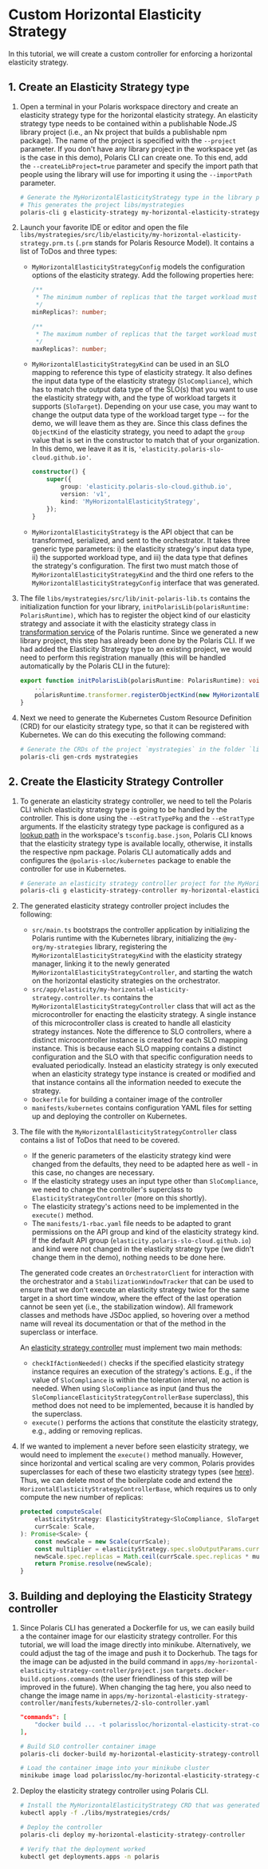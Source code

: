 # Custom Horizontal Elasticity Strategy

In this tutorial, we will create a custom controller for enforcing a horizontal elasticity strategy.

## 1. Create an Elasticity Strategy type

1. Open a terminal in your Polaris workspace directory and create an elasticity strategy type for the horizontal elasticity strategy.
An elasticity strategy type needs to be contained within a publishable Node.JS library project (i.e., an Nx project that builds a publishable npm package).
The name of the project is specified with the `--project` parameter.
If you don't have any library project in the workspace yet (as is the case in this demo), Polaris CLI can create one.
To this end, add the `--createLibProject=true` parameter and specify the import path that people using the library will use for importing it using the `--importPath` parameter.

    ```sh
    # Generate the MyHorizontalElasticityStrategy type in the library project mystrategies, which is publishable as @my-org/my-strategies
    # This generates the project libs/mystrategies
    polaris-cli g elasticity-strategy my-horizontal-elasticity-strategy --project=mystrategies --createLibProject=true --importPath=@my-org/my-strategies
    ```


1. Launch your favorite IDE or editor and open the file `libs/mystrategies/src/lib/elasticity/my-horizontal-elasticity-strategy.prm.ts` (`.prm` stands for Polaris Resource Model).
It contains a list of ToDos and three types:

    * `MyHorizontalElasticityStrategyConfig` models the configuration options of the elasticity strategy. Add the following properties here:

        ```TypeScript
        /**
         * The minimum number of replicas that the target workload must have.
         */
        minReplicas?: number;

        /**
         * The maximum number of replicas that the target workload must have.
         */
        maxReplicas?: number;
        ```

    * `MyHorizontalElasticityStrategyKind` can be used in an SLO mapping to reference this type of elasticity strategy.
    It also defines the input data type of the elasticity strategy (`SloCompliance`), which has to match the output data type of the SLO(s) that you want to use the elasticity strategy with, and the type of workload targets it supports (`SloTarget`).
    Depending on your use case, you may want to change the output data type of the workload target type -- for the demo, we will leave them as they are.
    Since this class defines the `ObjectKind` of the elasticity strategy, you need to adapt the `group` value that is set in the constructor to match that of your organization.
    In this demo, we leave it as it is, `'elasticity.polaris-slo-cloud.github.io'`.

        ```TypeScript
        constructor() {
            super({
                group: 'elasticity.polaris-slo-cloud.github.io',
                version: 'v1',
                kind: 'MyHorizontalElasticityStrategy',
            });
        }
        ```

    * `MyHorizontalElasticityStrategy` is the API object that can be transformed, serialized, and sent to the orchestrator.
    It takes three generic type parameters: i) the elasticity strategy's input data type, ii) the supported workload type, and iii) the data type that defines the strategy's configuration.
    The first two must match those of `MyHorizontalElasticityStrategyKind` and the third one refers to the `MyHorizontalElasticityStrategyConfig` interface that was generated.


1. The file `libs/mystrategies/src/lib/init-polaris-lib.ts` contains the initialization function for your library, `initPolarisLib(polarisRuntime: PolarisRuntime)`, which has to register the object kind of our elasticity strategy and associate it with the elasticity strategy class in [transformation service](https://polaris-slo-cloud.github.io/polaris-slo-framework/typedoc/interfaces/core_src.PolarisTransformationService.html) of the Polaris runtime.
Since we generated a new library project, this step has already been done by the Polaris CLI.
If we had added the Elasticity Strategy type to an existing project, we would need to perform this registration manually (this will be handled automatically by the Polaris CLI in the future):

    ```TypeScript
    export function initPolarisLib(polarisRuntime: PolarisRuntime): void {
        ...
        polarisRuntime.transformer.registerObjectKind(new MyHorizontalElasticityStrategy().objectKind, MyHorizontalElasticityStrategy);
    }
    ```


1. Next we need to generate the Kubernetes Custom Resource Definition (CRD) for our elasticity strategy type, so that it can be registered with Kubernetes.
We can do this executing the following command:

    ```sh
    # Generate the CRDs of the project `mystrategies` in the folder `libs/mystrategies/crds`.
    polaris-cli gen-crds mystrategies
    ```



## 2. Create the Elasticity Strategy Controller

1. To generate an elasticity strategy controller, we need to tell the Polaris CLI which elasticity strategy type is going to be handled by the controller.
This is done using the `--eStratTypePkg` and the `--eStratType` arguments.
If the elasticity strategy type package is configured as a [lookup path](https://www.typescriptlang.org/tsconfig#paths) in the workspace's `tsconfig.base.json`, Polaris CLI knows that the elasticity strategy type is available locally, otherwise, it installs the respective npm package.
Polaris CLI automatically adds and configures the `@polaris-sloc/kubernetes` package to enable the controller for use in Kubernetes.

    ```sh
    # Generate an elasticity strategy controller project for the MyHorizontalElasticityStrategy in apps/my-horizontal-elasticity-strategy-controller
    polaris-cli g elasticity-strategy-controller my-horizontal-elasticity-strategy-controller --eStratTypePkg=@my-org/my-strategies --eStratType=MyHorizontalElasticityStrategy
    ```


1. The generated elasticity strategy controller project includes the following:

    * `src/main.ts` bootstraps the controller application by initializing the Polaris runtime with the Kubernetes library, initializing the `@my-org/my-strategies` library, registering the `MyHorizontalElasticityStrategyKind` with the elasticity strategy manager, linking it to the newly generated `MyHorizontalElasticityStrategyController`, and starting the watch on the horizontal elasticity strategies on the orchestrator.
    * `src/app/elasticity/my-horizontal-elasticity-strategy.controller.ts` contains the `MyHorizontalElasticityStrategyController` class that will act as the microcontroller for enacting the elasticity strategy.
    A single instance of this microcontroller class is created to handle all elasticity strategy instances.
    Note the difference to SLO controllers, where a distinct microcontroller instance is created for each SLO mapping instance.
    This is because each SLO mapping contains a distinct configuration and the SLO with that specific configuration needs to evaluated periodically.
    Instead an elasticity strategy is only executed when an elasticity strategy type instance is created or modified and that instance contains all the information needed to execute the strategy.
    * `Dockerfile` for building a container image of the controller
    * `manifests/kubernetes` contains configuration YAML files for setting up and deploying the controller on Kubernetes.


1. The file with the `MyHorizontalElasticityStrategyController` class contains a list of ToDos that need to be covered.

    * If the generic parameters of the elasticity strategy kind were changed from the defaults, they need to be adapted here as well - in this case, no changes are necessary.
    * If the elasticity strategy uses an input type other than `SloCompliance`, we need to change the controller's superclass to `ElasticityStrategyController` (more on this shortly).
    * The elasticity strategy's actions need to be implemented in the `execute()` method.
    * The `manifests/1-rbac.yaml` file needs to be adapted to grant permissions on the API group and kind of the elasticity strategy kind. If the default API group (`elasticity.polaris-slo-cloud.github.io`) and kind were not changed in the elasticity strategy type (we didn't change them in the demo), nothing needs to be done here.

    The generated code creates an `OrchestratorClient` for interaction with the orchestrator and a `StabilizationWindowTracker` that can be used to ensure that we don't execute an elasticity strategy twice for the same target in a short time window, where the effect of the last operation cannot be seen yet (i.e., the stabilization window).
    All framework classes and methods have JSDoc applied, so hovering over a method name will reveal its documentation or that of the method in the superclass or interface.

    An [elasticity strategy controller](https://polaris-slo-cloud.github.io/polaris-slo-framework/typedoc/interfaces/core_src.ElasticityStrategyController.html) must implement two main methods:

    * `checkIfActionNeeded()` checks if the specified elasticity strategy instance requires an execution of the strategy's actions.
    E.g., if the value of `SloCompliance` is within the toleration interval, no action is needed.
    When using `SloCompliance` as input (and thus the `SloComplianceElasticityStrategyControllerBase` superclass), this method does not need to be implemented, because it is handled by the superclass.
    * `execute()` performs the actions that constitute the elasticity strategy, e.g., adding or removing replicas.



1. If we wanted to implement a never before seen elasticity strategy, we would need to implement the `execute()` method manually.
However, since horizontal and vertical scaling are very common, Polaris provides superclasses for each of these two elasticity strategy types (see [here](https://github.com/polaris-slo-cloud/polaris-slo-framework/tree/master/ts/libs/core/src/lib/elasticity/public/control/impl/base)).
Thus, we can delete most of the boilerplate code and extend the `HorizontalElasticityStrategyControllerBase`, which requires us to only compute the new number of replicas:

    ```TypeScript
    protected computeScale(
        elasticityStrategy: ElasticityStrategy<SloCompliance, SloTarget, MyHorizontalElasticityStrategyConfig>,
        currScale: Scale,
    ): Promise<Scale> {
        const newScale = new Scale(currScale);
        const multiplier = elasticityStrategy.spec.sloOutputParams.currSloCompliancePercentage / 100;
        newScale.spec.replicas = Math.ceil(currScale.spec.replicas * multiplier);
        return Promise.resolve(newScale);
    }
    ```



## 3. Building and deploying the Elasticity Strategy controller

1. Since Polaris CLI has generated a Dockerfile for us, we can easily build a the container image for our elasticity strategy controller.
For this tutorial, we will load the image directly into minikube.
Alternatively, we could adjust the tag of the image and push it to Dockerhub.
The tags for the image can be adjusted in the build command in `apps/my-horizontal-elasticity-strategy-controller/project.json` `targets.docker-build.options.commands` (the user friendliness of this step will be improved in the future).
When changing the tag here, you also need to change the image name in `apps/my-horizontal-elasticity-strategy-controller/manifests/kubernetes/2-slo-controller.yaml`

    ```JSON
    "commands": [
        "docker build ... -t polarissloc/horizontal-elasticity-strat-controller:latest ."
    ],
    ```

    ```sh
    # Build SLO controller container image
    polaris-cli docker-build my-horizontal-elasticity-strategy-controller

    # Load the container image into your minikube cluster
    minikube image load polarissloc/my-horizontal-elasticity-strategy-controller:latest
    ```



1. Deploy the elasticity strategy controller using Polaris CLI.

    ```sh
    # Install the MyHorizontalElasticityStrategy CRD that was generated earlier
    kubectl apply -f ./libs/mystrategies/crds/

    # Deploy the controller
    polaris-cli deploy my-horizontal-elasticity-strategy-controller

    # Verify that the deployment worked
    kubectl get deployments.apps -n polaris
    ```